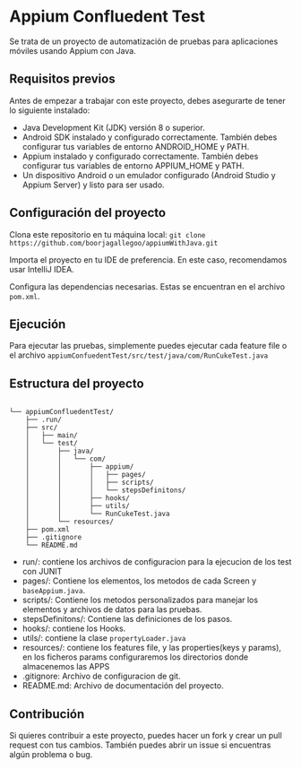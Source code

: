 # Appium Confluedent Test
Se trata de un proyecto de automatización de pruebas para aplicaciones móviles usando Appium con Java.

## Requisitos previos
Antes de empezar a trabajar con este proyecto, debes asegurarte de tener lo siguiente instalado:

- Java Development Kit (JDK) versión 8 o superior.
- Android SDK instalado y configurado correctamente. También debes configurar tus variables de entorno ANDROID_HOME y PATH.
- Appium instalado y configurado correctamente. También debes configurar tus variables de entorno APPIUM_HOME y PATH.
- Un dispositivo Android o un emulador configurado (Android Studio y Appium Server) y listo para ser usado.

## Configuración del proyecto
Clona este repositorio en tu máquina local:
```git clone https://github.com/boorjagallegoo/appiumWithJava.git```

Importa el proyecto en tu IDE de preferencia. En este caso, recomendamos usar IntelliJ IDEA.

Configura las dependencias necesarias. Estas se encuentran en el archivo `pom.xml`.

## Ejecución
Para ejecutar las pruebas, simplemente puedes ejecutar cada feature file o el archivo `appiumConfuedentTest/src/test/java/com/RunCukeTest.java`

## Estructura del proyecto
```

└── appiumConfluedentTest/
    ├── .run/
    ├── src/
    │   ├── main/
    │   └── test/
    │       ├── java/
    │       │   └── com/
    │       │       ├── appium/
    │       │       │   ├── pages/
    │       │       │   ├── scripts/
    │       │       │   └── stepsDefinitons/
    │       │       ├── hooks/
    │       │       ├── utils/
    │       │       └── RunCukeTest.java
    │       └── resources/  
    ├── pom.xml
    ├── .gitignore
    └── README.md
```
- run/: contiene los archivos de configuracion para la ejecucion de los test con JUNIT
- pages/: Contiene los elementos, los metodos de cada Screen y `baseAppium.java`.
- scripts/: Contiene los metodos personalizados para manejar los elementos y archivos de datos para las pruebas.
- stepsDefinitons/: Contiene las definiciones de los pasos.
- hooks/: contiene los Hooks.
- utils/: contiene la clase `propertyLoader.java`
- resources/: contiene los features file, y las properties(keys y params), en los ficheros params configuraremos los directorios donde almacenemos las APPS
- .gitignore: Archivo de configuracion de git.
- README.md: Archivo de documentación del proyecto.

## Contribución
Si quieres contribuir a este proyecto, puedes hacer un fork y crear un pull request con tus cambios. También puedes abrir un issue si encuentras algún problema o bug.
